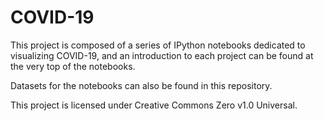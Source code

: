 # COVID-19
This project is composed of a series of IPython notebooks dedicated to visualizing COVID-19, and an introduction to each project can be found at the very top of the notebooks.

Datasets for the notebooks can also be found in this repository.

This project is licensed under Creative Commons Zero v1.0 Universal.
